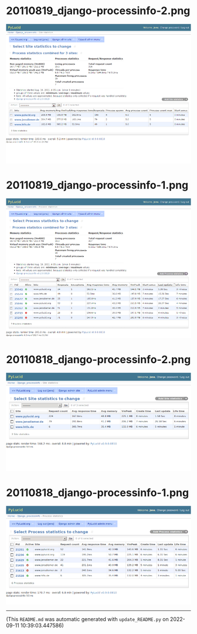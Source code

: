 
# 20110819_django-processinfo-2.png

![20110819_django-processinfo-2.png](https://raw.githubusercontent.com/jedie/jedie.github.io/master/screenshots/django-processinfo/20110819_django-processinfo-2.png "20110819_django-processinfo-2.png")

# 20110819_django-processinfo-1.png

![20110819_django-processinfo-1.png](https://raw.githubusercontent.com/jedie/jedie.github.io/master/screenshots/django-processinfo/20110819_django-processinfo-1.png "20110819_django-processinfo-1.png")

# 20110818_django-processinfo-2.png

![20110818_django-processinfo-2.png](https://raw.githubusercontent.com/jedie/jedie.github.io/master/screenshots/django-processinfo/20110818_django-processinfo-2.png "20110818_django-processinfo-2.png")

# 20110818_django-processinfo-1.png

![20110818_django-processinfo-1.png](https://raw.githubusercontent.com/jedie/jedie.github.io/master/screenshots/django-processinfo/20110818_django-processinfo-1.png "20110818_django-processinfo-1.png")

----
(This `README.md` was automatic generated with `update_README.py` on 2022-09-11 10:39:03.447586)
